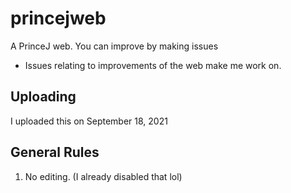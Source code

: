 # princejweb
A PrinceJ web. You can improve by making issues
  - Issues relating to improvements of the web make me work on.

## Uploading
I uploaded this on September 18, 2021

## General Rules
1) No editing. (I already disabled that lol)

